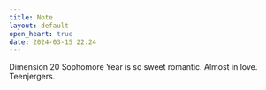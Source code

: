 ```yaml
---
title: Note
layout: default
open_heart: true
date: 2024-03-15 22:24
---
```


Dimension 20 Sophomore Year is so sweet romantic. Almost in love. Teenjergers.
